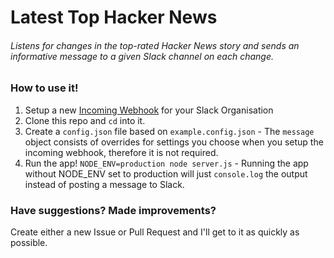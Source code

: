 # Latest Top Hacker News

###### Listens for changes in the top-rated Hacker News story and sends an informative message to a given Slack channel on each change.

### How to use it!
  1. Setup a new [Incoming Webhook](https://meetup-berlin.slack.com/apps/build/custom-integration) for your Slack Organisation
  2. Clone this repo and `cd` into it.
  3. Create a `config.json` file based on `example.config.json`
    - The `message` object consists of overrides for settings you choose when you setup the incoming webhook, therefore it is not required.
  4. Run the app! `NODE_ENV=production node server.js`
    - Running the app without NODE_ENV set to production will just `console.log` the output instead of posting a message to Slack.

### Have suggestions? Made improvements?
Create either a new Issue or Pull Request and I'll get to it as quickly as possible.